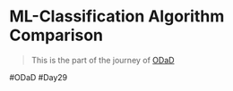 # ML-Classification Algorithm Comparison

> This is the part of the journey of [ODaD](https://github.com/Zinwaiyan274/One-DS-a-day)

#ODaD
#Day29
